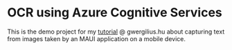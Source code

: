 # OCR using Azure Cognitive Services 
This is the demo project for my [tutorial](https://gwergilius.hu/category/tutorials/ocr-by-mobile-client-and-azure-backend/) @ gwergilius.hu about capturing text from images taken by an MAUI application on a mobile device.